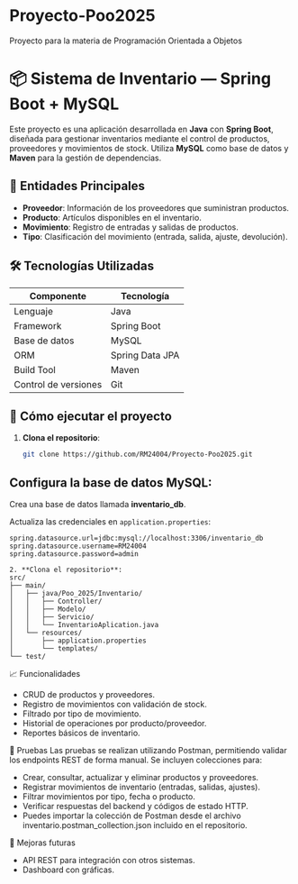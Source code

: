 # Proyecto-Poo2025
Proyecto para la materia de Programación Orientada a Objetos 

# 📦 Sistema de Inventario — Spring Boot + MySQL

Este proyecto es una aplicación desarrollada en **Java** con **Spring Boot**, diseñada para gestionar inventarios mediante el control de productos, proveedores y movimientos de stock. Utiliza **MySQL** como base de datos y **Maven** para la gestión de dependencias.

## 🧩 Entidades Principales

- **Proveedor**: Información de los proveedores que suministran productos.
- **Producto**: Artículos disponibles en el inventario.
- **Movimiento**: Registro de entradas y salidas de productos.
- **Tipo**: Clasificación del movimiento (entrada, salida, ajuste, devolución).

## 🛠️ Tecnologías Utilizadas

| Componente           | Tecnología         |
|----------------------|--------------------|
| Lenguaje             | Java               |
| Framework            | Spring Boot        |
| Base de datos        | MySQL              |
| ORM                  | Spring Data JPA    |
| Build Tool           | Maven              |
| Control de versiones | Git                |

## 🚀 Cómo ejecutar el proyecto

1. **Clona el repositorio**:
   ```bash
   git clone https://github.com/RM24004/Proyecto-Poo2025.git
## Configura la base de datos MySQL:

Crea una base de datos llamada **inventario_db**.

Actualiza las credenciales en `application.properties`:

```properties
spring.datasource.url=jdbc:mysql://localhost:3306/inventario_db
spring.datasource.username=RM24004
spring.datasource.password=admin
```
```
2. **Clona el repositorio**:
src/
├── main/
│   ├── java/Poo_2025/Inventario/
│   │   ├── Controller/
│   │   ├── Modelo/
│   │   ├── Servicio/
│   │   └── InventarioAplication.java
│   └── resources/
│       ├── application.properties
│       └── templates/
└── test/
```

📈 Funcionalidades
- CRUD de productos y proveedores.
- Registro de movimientos con validación de stock.
- Filtrado por tipo de movimiento.
- Historial de operaciones por producto/proveedor.
- Reportes básicos de inventario.

🧪 Pruebas
Las pruebas se realizan utilizando Postman, permitiendo validar los endpoints REST de forma manual.
Se incluyen colecciones para:
- Crear, consultar, actualizar y eliminar productos y proveedores.
- Registrar movimientos de inventario (entradas, salidas, ajustes).
- Filtrar movimientos por tipo, fecha o producto.
- Verificar respuestas del backend y códigos de estado HTTP.
- Puedes importar la colección de Postman desde el archivo inventario.postman_collection.json incluido en el repositorio.

📌 Mejoras futuras
- API REST para integración con otros sistemas.
- Dashboard con gráficas.
